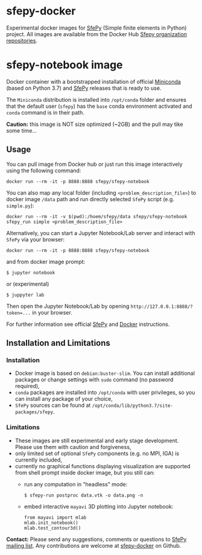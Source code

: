 # sfepy-docker
Experimental docker images for [SfePy](http://sfepy.org) (Simple finite elements in Python) project. All images
 are available from the Docker Hub 
 [Sfepy organization repositories](https://hub.docker.com/r/sfepy/sfepy-notebook).

# sfepy-notebook image

Docker container with a bootstrapped installation of official [Miniconda](http://conda.pydata.org/miniconda.html)
(based on Python 3.7) and [SfePy](https://anaconda.org/conda-forge/sfepy) releases that is ready to use.

The `Miniconda` distribution is installed into `/opt/conda` folder and ensures that the default user (`sfepy`) has
the `base` conda environment activated and `conda` command is in their path.

__Caution:__ this image is NOT size optimized (~2GB) and the pull may tike some time...

## Usage

You can pull image from Docker hub or just run this image interactively using the following command:

    docker run --rm -it -p 8888:8888 sfepy/sfepy-notebook

You can also map any local folder (including `<problem_description_file>`) to docker image `/data` path and
run directly selected `SfePy` script (e.g. `simple.py`):

    docker run --rm -it -v $(pwd):/hoem/sfepy/data sfepy/sfepy-notebook sfepy_run simple <problem_description_file>

Alternatively, you can start a Jupyter Notebook/Lab server and interact with `SfePy` via your browser:

    docker run --rm -it -p 8888:8888 sfepy/sfepy-notebook

and from docker image prompt:

    $ jupyter notebook
or (experimental)

    $ juppyter lab
    
Then open the Jupyter Notebook/Lab by opening `http://127.0.0.1:8888/?token=...` in your browser.

For further information see official [SfePy](http://sfepy.org/doc-devel/index.html#documentation) and
[Docker](https://docs.docker.com/) instructions.

## Installation and Limitations
### Installation

* Docker image is based on `debian:buster-slim`. You can install additional packages or change settings with `sudo`
  command (no password required),
* `conda` packages are installed into `/opt/conda` with user privileges, so you can install any package of your choice,
* `SfePy` sources can be found at `/opt/conda/lib/python3.7/site-packages/sfepy`.

### Limitations

* These images are still experimental and early stage development. Please use them with caution and forgiveness,
* only limited set of optional `SfePy` components (e.g. no MPI, IGA) is currently included,
* currently no graphical functions displaying visualization are supported from shell prompt inside docker image,
  but you still can:
  * run any computation in "headless" mode:

        $ sfepy-run postproc data.vtk -o data.png -n
  
  * embed interactive `mayavi` 3D plotting into Jupyter notebook:
  
        from mayavi import mlab
        mlab.init_notebook()
        mlab.test_contour3d()


__Contact:__ Please send any suggestions, comments or questions to 
[SfePy mailing list](https://mail.python.org/mm3/mailman3/lists/sfepy.python.org). Any contributions are welcome at
[sfepy-docker](https://github.com/sfepy/sfepy-docker) on Github.